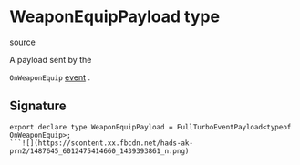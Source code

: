# WeaponEquipPayload type

[source](https://developers.meta.com/horizon-worlds/reference/2.0.0/analytics_weaponequippayload)

A payload sent by the 

`OnWeaponEquip` [event](/horizon-worlds/reference/2.0.0/analytics_turboevents) .

## Signature

```
export declare type WeaponEquipPayload = FullTurboEventPayload<typeof OnWeaponEquip>;
```![](https://scontent.xx.fbcdn.net/hads-ak-prn2/1487645_6012475414660_1439393861_n.png)
